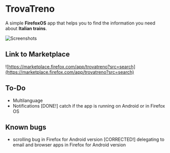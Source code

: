 TrovaTreno
==========

A simple __FirefoxOS__ app that helps you to find the information you need about __Italian trains__.

![Screenshots](http://i.imgur.com/XcwcQXi.png)


Link to Marketplace
-------------------
![https://marketplace.firefox.com/app/trovatreno?src=search](https://marketplace.firefox.com/app/trovatreno?src=search)

To-Do
----
- Multilanguage
- Notifications
[DONE!] catch if the app is running on Android or in Firefox OS

Known bugs
----------
- scrolling bug in Firefox for Android version
[CORRECTED!] delegating to email and browser apps in Firefox for Android version
